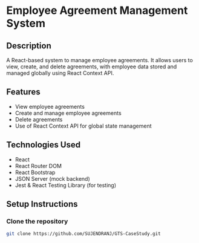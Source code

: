 # Employee Agreement Management System

## Description
A React-based system to manage employee agreements. It allows users to view, create, and delete agreements, with employee data stored and managed globally using React Context API.

## Features
- View employee agreements
- Create and manage employee agreements
- Delete agreements
- Use of React Context API for global state management

## Technologies Used
- React
- React Router DOM
- React Bootstrap
- JSON Server (mock backend)
- Jest & React Testing Library (for testing)

## Setup Instructions

### Clone the repository
```bash
git clone https://github.com/SUJENDRANJ/GTS-CaseStudy.git

